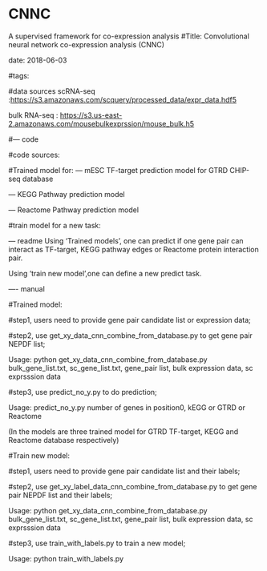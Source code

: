 # CNNC
A supervised framework for co-expression analysis 
#Title: Convolutional neural network co-expression analysis (CNNC)

date: 2018-06-03

#tags:

#data sources
scRNA-seq :https://s3.amazonaws.com/scquery/processed_data/expr_data.hdf5

bulk RNA-seq : https://s3.us-east-2.amazonaws.com/mousebulkexprssion/mouse_bulk.h5

#— code

#code sources:

#Trained model for:
— mESC TF-target prediction model for GTRD CHIP-seq database

— KEGG Pathway prediction model

— Reactome Pathway prediction model



#train model for a new task:

— readme
Using ‘Trained models’, one can predict if one gene pair can interact as TF-target, KEGG pathway edges or Reactome protein interaction pair.

Using ‘train new model’,one can define a new predict task.

—- manual

#Trained model:

#step1, users need to provide gene pair candidate list or expression data;

#step2, use get_xy_data_cnn_combine_from_database.py to get gene pair NEPDF list;

Usage: python get_xy_data_cnn_combine_from_database.py bulk_gene_list.txt, sc_gene_list.txt, gene_pair list, bulk expression data, sc exprsssion data

#step3, use predict_no_y.py to do prediction;

Usage: predict_no_y.py number of genes in position0, kEGG or GTRD or Reactome

(In the models are three trained model for GTRD TF-target, KEGG and Reactome database respectively)

#Train new model:

#step1, users need to provide gene pair candidate list and their labels;

#step2, use get_xy_label_data_cnn_combine_from_database.py to get gene pair NEPDF list and their labels;

Usage: python get_xy_data_cnn_combine_from_database.py bulk_gene_list.txt, sc_gene_list.txt, gene_pair list, bulk expression data, sc exprsssion data

#step3, use train_with_labels.py to train a new model;

Usage: python train_with_labels.py
